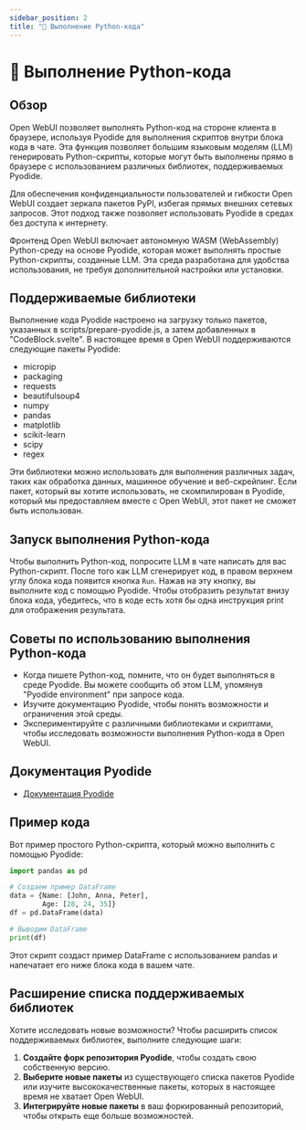 ```yaml
---
sidebar_position: 2
title: "🐍 Выполнение Python-кода"
---
```


# 🐍 Выполнение Python-кода

## Обзор

Open WebUI позволяет выполнять Python-код на стороне клиента в браузере, используя Pyodide для выполнения скриптов внутри блока кода в чате. Эта функция позволяет большим языковым моделям (LLM) генерировать Python-скрипты, которые могут быть выполнены прямо в браузере с использованием различных библиотек, поддерживаемых Pyodide.

Для обеспечения конфиденциальности пользователей и гибкости Open WebUI создает зеркала пакетов PyPI, избегая прямых внешних сетевых запросов. Этот подход также позволяет использовать Pyodide в средах без доступа к интернету.

Фронтенд Open WebUI включает автономную WASM (WebAssembly) Python-среду на основе Pyodide, которая может выполнять простые Python-скрипты, созданные LLM. Эта среда разработана для удобства использования, не требуя дополнительной настройки или установки.

## Поддерживаемые библиотеки

Выполнение кода Pyodide настроено на загрузку только пакетов, указанных в scripts/prepare-pyodide.js, а затем добавленных в "CodeBlock.svelte". В настоящее время в Open WebUI поддерживаются следующие пакеты Pyodide:

* micropip
* packaging
* requests
* beautifulsoup4
* numpy
* pandas
* matplotlib
* scikit-learn
* scipy
* regex

Эти библиотеки можно использовать для выполнения различных задач, таких как обработка данных, машинное обучение и веб-скрейпинг. Если пакет, который вы хотите использовать, не скомпилирован в Pyodide, который мы предоставляем вместе с Open WebUI, этот пакет не сможет быть использован.

## Запуск выполнения Python-кода

Чтобы выполнить Python-код, попросите LLM в чате написать для вас Python-скрипт. После того как LLM сгенерирует код, в правом верхнем углу блока кода появится кнопка `Run`. Нажав на эту кнопку, вы выполните код с помощью Pyodide. Чтобы отобразить результат внизу блока кода, убедитесь, что в коде есть хотя бы одна инструкция print для отображения результата.

## Советы по использованию выполнения Python-кода

* Когда пишете Python-код, помните, что он будет выполняться в среде Pyodide. Вы можете сообщить об этом LLM, упомянув "Pyodide environment" при запросе кода.
* Изучите документацию Pyodide, чтобы понять возможности и ограничения этой среды.
* Экспериментируйте с различными библиотеками и скриптами, чтобы исследовать возможности выполнения Python-кода в Open WebUI.

## Документация Pyodide

* [Документация Pyodide](https://pyodide.org/en/stable/)

## Пример кода

Вот пример простого Python-скрипта, который можно выполнить с помощью Pyodide:

```python
import pandas as pd

# Создаем пример DataFrame
data = {Name: [John, Anna, Peter], 
        Age: [28, 24, 35]}
df = pd.DataFrame(data)

# Выводим DataFrame
print(df)
```

Этот скрипт создаст пример DataFrame с использованием pandas и напечатает его ниже блока кода в вашем чате.

## Расширение списка поддерживаемых библиотек

Хотите исследовать новые возможности? Чтобы расширить список поддерживаемых библиотек, выполните следующие шаги:

1. **Создайте форк репозитория Pyodide**, чтобы создать свою собственную версию.
2. **Выберите новые пакеты** из существующего списка пакетов Pyodide или изучите высококачественные пакеты, которых в настоящее время не хватает Open WebUI.
3. **Интегрируйте новые пакеты** в ваш форкированный репозиторий, чтобы открыть еще больше возможностей.
